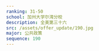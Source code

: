 ```yaml
---
ranking: 31-50
school: 加州大学尔湾分校
description: 全美第三十六
src: /assets/offer_update/190.jpg
major: 公共政策
sequence: 190
---
```


